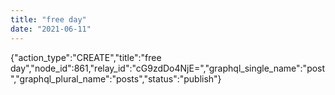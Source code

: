 ```yaml
---
title: "free day"
date: "2021-06-11"
---
```


{"action\_type":"CREATE","title":"free day","node\_id":861,"relay\_id":"cG9zdDo4NjE=","graphql\_single\_name":"post","graphql\_plural\_name":"posts","status":"publish"}
